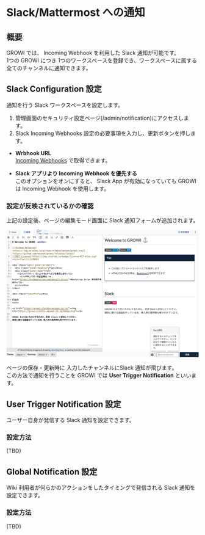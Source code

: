 # Slack/Mattermost への通知

## 概要
GROWI では、 Incoming Webhook を利用した Slack 通知が可能です。  
1つの GROWI につき 1つのワークスペースを登録でき、ワークスペースに属する全てのチャンネルに通知できます。

## Slack Configuration 設定
通知を行う Slack ワークスペースを設定します。

1. 管理画面のセキュリティ設定ページ(/admin/notification)にアクセスします。
2. Slack Incoming Webhooks 設定の必要事項を入力し、更新ボタンを押します。

- **Wrbhook URL**  
[Incoming Webhooks](https://itizawa.slack.com/apps/new/A0F7XDUAZ--incoming-webhook-) で取得できます。

- **Slack アプリより Incoming Webhook を優先する**  
このオプションをオンにすると、 Slack App が有効になっていても GROWI は Incoming Webhook を使用します。

### 設定が反映されているかの確認
上記の設定後、ページの編集モード画面に Slack 通知フォームが追加されます。  

![slack1](./images/slack1.png)

ページの保存・更新時に 入力したチャンネルにSlack 通知が飛びます。  
この方法で通知を行うことを GROWI では **User Trigger Notification** といいます。

## User Trigger Notification 設定
ユーザー自身が発信する Slack 通知を設定できます。

### 設定方法
<!-- TODO-GW-836  -->
(TBD)

## Global Notification 設定
Wiki 利用者が何らかのアクションをしたタイミングで発信される Slack 通知を設定できます。

### 設定方法
<!-- TODO-GW-837  -->
(TBD)
